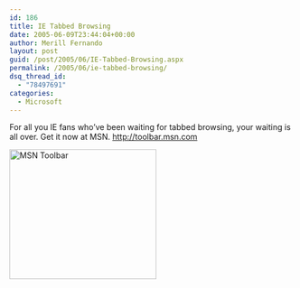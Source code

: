 ```yaml
---
id: 186
title: IE Tabbed Browsing
date: 2005-06-09T23:44:04+00:00
author: Merill Fernando
layout: post
guid: /post/2005/06/IE-Tabbed-Browsing.aspx
permalink: /2005/06/ie-tabbed-browsing/
dsq_thread_id:
  - "78497691"
categories:
  - Microsoft
---
```

<p>For all you IE fans who&rsquo;ve been waiting for tabbed browsing, your waiting is all over. Get it now at MSN. <a href="http://toolbar.msn.com/">http://toolbar.msn.com</a> </p>
<p><img height="230" alt="MSN Toolbar" src="http://www.merill.net/wp-content/uploads/contentbinary/tb_art.gif" width="260" border="0" /></p>